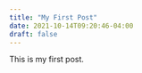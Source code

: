 ```yaml
---
title: "My First Post"
date: 2021-10-14T09:20:46-04:00
draft: false
---
```


This is my first post.
